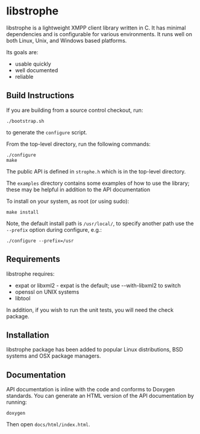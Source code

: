 libstrophe
==========

libstrophe is a lightweight XMPP client library written in C. It has
minimal dependencies and is configurable for various environments. It
runs well on both Linux, Unix, and Windows based platforms.

Its goals are:

- usable quickly
- well documented
- reliable

Build Instructions
------------------

If you are building from a source control checkout, run:

    ./bootstrap.sh

to generate the `configure` script.

From the top-level directory, run the following commands:

    ./configure
    make

The public API is defined in `strophe.h` which is in the
top-level directory.

The `examples` directory contains some examples of how to
use the library; these may be helpful in addition to the
API documentation

To install on your system, as root (or using sudo):

    make install

Note, the default install path is `/usr/local/`, to specify
another path use the `--prefix` option during configure, e.g.:

    ./configure --prefix=/usr

Requirements
------------

libstrophe requires:

- expat or libxml2 - expat is the default; use --with-libxml2 to
  switch
- openssl on UNIX systems
- libtool

In addition, if you wish to run the unit tests, you will need the
check package.

Installation
------------

libstrophe package has been added to popular Linux distributions,
BSD systems and OSX package managers.

Documentation
-------------

API documentation is inline with the code and conforms to Doxygen
standards. You can generate an HTML version of the API documentation
by running:

    doxygen

Then open `docs/html/index.html`.
